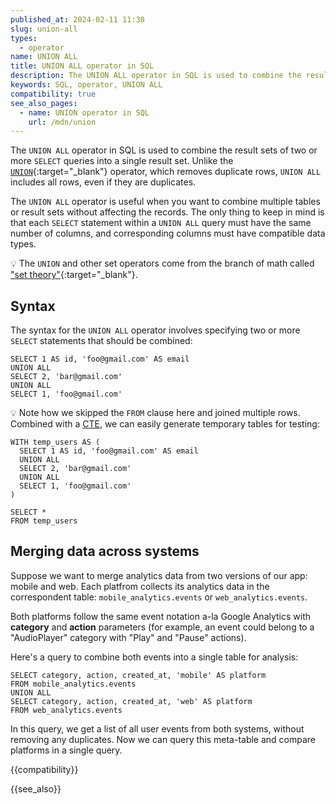 ```yaml
---
published_at: 2024-02-11 11:30
slug: union-all
types:
  - operator
name: UNION ALL
title: UNION ALL operator in SQL
description: The UNION ALL operator in SQL is used to combine the result sets of two or more queries into a single result set.
keywords: SQL, operator, UNION ALL
compatibility: true
see_also_pages:
  - name: UNION operator in SQL
    url: /mdn/union
---
```


The `UNION ALL` operator in SQL is used to combine the result sets of two or more `SELECT` queries into a single result set. Unlike the [`UNION`](/mdn/union){:target="_blank"} operator, which removes duplicate rows, `UNION ALL` includes all rows, even if they are duplicates.

The `UNION ALL` operator is useful when you want to combine multiple tables or result sets without affecting the records. The only thing to keep in mind is that each `SELECT` statement within a `UNION ALL` query must have the same number of columns, and corresponding columns must have compatible data types.

:bulb: The `UNION` and other set operators come from the branch of math called ["set theory"](https://en.wikipedia.org/wiki/Set_(mathematics)#Basic_operations){:target="_blank"}.

## Syntax

The syntax for the `UNION ALL` operator involves specifying two or more `SELECT` statements that should be combined:

~~~pgsql
SELECT 1 AS id, 'foo@gmail.com' AS email
UNION ALL
SELECT 2, 'bar@gmail.com'
UNION ALL
SELECT 1, 'foo@gmail.com'
~~~

:bulb: Note how we skipped the `FROM` clause here and joined multiple rows. Combined with a [CTE](/mdn/with-as), we can easily generate temporary tables for testing:

~~~pgsql
WITH temp_users AS (
  SELECT 1 AS id, 'foo@gmail.com' AS email
  UNION ALL
  SELECT 2, 'bar@gmail.com'
  UNION ALL
  SELECT 1, 'foo@gmail.com'
)

SELECT *
FROM temp_users
~~~

## Merging data across systems

Suppose we want to merge analytics data from two versions of our app: mobile and web. Each platfrom collects its analytics data in the correspondent table: `mobile_analytics.events` or `web_analytics.events`.

Both platforms follow the same event notation a-la Google Analytics with **category** and **action** parameters (for example, an event could belong to a "AudioPlayer" category with "Play" and "Pause" actions).

Here's a query to combine both events into a single table for analysis:

~~~pgsql
SELECT category, action, created_at, 'mobile' AS platform
FROM mobile_analytics.events
UNION ALL
SELECT category, action, created_at, 'web' AS platform
FROM web_analytics.events
~~~

In this query, we get a list of all user events from both systems, without removing any duplicates. Now we can query this meta-table and compare platforms in a single query.

{{compatibility}}

{{see_also}}
